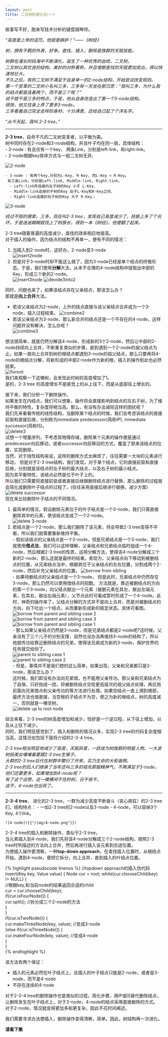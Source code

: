 ```yaml
---
layout: post
title: 二叉树的进化论(一)
---
```

  故事写不好，跑来写技术分析的键盘钢琴师。  
  
  *“高度是上帝的诅咒。他就是嫉妒！”——《树经》*  
    
  *树，拥有不羁的外表，好争。查找，插入，删除是族群的天赋技能。*  
  
  *树群在漫长的码海中不断演化，诞生了一种优秀的血统，二叉树。  
二叉树以其优良的结构，美妙的对称著称，并且增删查找的天赋更加突出，得以快速地壮大。  
  不久之后，有的二叉树不满足于自身单一的2-node结构，开始尝试改变规则。  
第一个变革的二叉树小名叫三多，三多有一天坐在那沉思：“我叫三多，为什么我的结点都是连着两个，而不是三个呢？”  
  说干就干是三多的特点，于是，他从自身改造出了第一个3-node结构。  
很快，他又往身上弄了更多3-node。   
三多看着自己完全走样的身材，十分满意，还给自己起了个洋名字。*  

  *“从今天起，我叫 2-3 tree。”*  

  ****
  
  **2-3 tree**，自命不凡的二叉树变革者，以平衡为美。  
  树中同时存在2-node和3-node结构，并且叶子均在同一层，具体结构：  
    - 2-node : 有且仅有一个key， 两条Link，分别是left-link，和right-link。  
    - 2-node根据key排序方式与一般二叉树无异;  
     
  ![2-node]({{"/img/2node.png"}})  

    - 3-node : 有两个key,分别为L-Key, R-Key, 而L-Key < R-Key。  
     有三条Link，分别是Left-link, Middle-link, Right-link，  
      - Left-link所连接的左子树的Key 小于 L-Key，  
      - Middle-link连接的子树的Key 处于L-Key和R-Key之间，  
      - Right-link连接的右子树的Key 大于 R-Key；  
  
  ![3-node]({{"/img/3node.png"}})    

*经过不短的摸索，三多，现在叫2-3 tree，发现自己高度减少了，技能上多了个光环，于是迷迷糊糊就找上了树族长，得到一本《树经》，他便翻了起来。*  
  
2-3 tree随着普遍的高度减少，查找的效率相应地提高。  
对于插入的操作，因为结点的结构不再单一，便有不同的情况：    
  1. 当插入到2-node时，这好办，2-node变3-node  
    ![insert2node]({{"/img/insert2node.png"}})  
  2. 但是对于3-node时却不能这么做了，因为3-node已经是单个结点的终极形态。于是，我们使用**分解**大法，从本不合理的4-node结构中提取出中部的Key，形成三个新的2-node。  
    ![insert3node]({{"/img/insert3node.png"}})
    ![devide3into2]({{"/img/devide3into2node.png"}})  

同时，问题也来了，如果该结点存在父亲结点，那该怎么办？  
那就是**向上合并**大法。  
  - 若该父亲结点为2-node，上升的结点直接与该父亲结点合并成为一个3-node，插入过程结束。
    ![combine2]({{"/img/combine2parent.png"}})  
  - 若该父亲结点为3-node，那么新合并的结点还是一个不存在的4-node，这样问题并没有解决，怎么办呢？  
    ![combine3]({{"/img/combine3parent.png"}})  

  想法很简单，就是仍然分解该4-node，形成新的3个2-node，然后让中部的2-node持续向上合并，不断重复类似的步骤，直到遇到一个2-node的祖父结点为止。如果一直向上合并到树的根结点都遇到3-node的祖父结点，那么只要再将4-node的根结点分解，将新形成的中部2-node作为新的根，插入的操作到此也必然结束。  
    ![fixroot]({{"/img/fix3root.png"}})  
我们来观察一下这棵树，会发现此时树的高度增加了1。  
是的，2-3 tree 的高度增长不是直觉上的从上往下，而是从底部往上增长的。  

接下来，我们分析一下删除操作。  
如果发生在内结点，我们可以想象，操作将会直接影响到结点的左右子树，为了维持平衡的特性，复杂度将相当高。那么，有没有办法减轻这样的困扰呢？  
我们先来看看传统的线性结构，当删除某个结点的时候，我们会考虑该结点的直接前驱和直接后继，分别称为immediate predecessor(简称IP), immediate successor(简称IS)。  
  ![delete3]({{"/img/delete3.png"}})  
试想一个增量序列，不考虑其物理存储，删除某个元素的操作便是通过predecessor向后移动，或者successor向前移动的方式，覆盖了原来该结点的位置，实现删除。  
当然，对于线性结构来说，这样的删除方式太麻烦了，往往需要一大块的元素进行移动，
但是对于2-3 tree结构，我们发现，对于某个结点，它的直接前驱和直接后继，分别就是该结点的左子树的最大结点，以及右子树的最小结点。  
因为其平衡特性，该结点必然是位于叶子上的。  
所以我们只需要将直接前驱或者直接后继跟删除结点进行替换，那么删除的过程就会简化成删除叶子结点的过程了。(往往采用直接后继进行替换，减少方案)  
  ![delete successor]({{"/img/delsuccessor.png"}})  
现在来比较删除叶子结点的不同情况。  
  1. 最简单的情况，假设删除元素位于的叶子结点是一个3-node，我们只需直接删除其中的元素，使该结点变成了一个2-node。  
  ![delete 3-node]({{"/img/del3node.png"}})  
  2. 若结点是一个2-node，那么我们删除了该元素，将会导致2-3 tree变得不平衡，所以我们就需要重新维持平衡。  
    - 假如该结点的父亲结点是一个2-node，但是兄弟结点是一个3-node，我们就使用**借点法**，我们可以这样理解，父亲结点和兄弟结点临时组成一个4-node，然后根据2-3 tree的性质，运用分解方法，使得该4-node分解成三个新的2-node，那么这就是最终的结果。表现为，父亲结点向下移动到被删结点的位置，从兄弟结点当中，根据其位于父亲结点的左右位置，分割成两个2-node，然后补充父亲结点的位置。 
    ![borrow from sibling]({{"/img/borrow3sib.png"}})  
    - 如果待删结点的父亲结点是一个3-node， 但是此时，兄弟结点中仍然存在3-node，那么仍然可以使用借结点的招数。
    方法就是，靠近被删结点的方向的第一个3-node，向父结点献出一个元素（被删元素在其左，献出左端元素，在其右，献出右端元素），父节点此时可看成暂时形成了一个4-node。此时，神奇的操作来了，父结点分解的方式并不是向上合并，而是对被删结点的方向，向下吐出一个结点，从而重新形成新的稳定状态。具体可看图。
    ![borrow from parent and sibling case 2]({{"/img/del3parent2.png"}})  
    ![borrow from parent and sibling case 3]({{"/img/del3parent3.png"}})  
    ![borrow from parent and sibling case 1]({{"/img/del3parent1.png"}})  
    - 那么如果父亲结点仍然是3-node，但是兄弟结点都是2-node呢?这时候，父亲没有了三个儿子的分别支撑，自然也没办法再维持3-node的结构了，所以他就传功给靠近删除结点的兄弟，使得该兄弟成为新的3-node，保护世界的任务就交给你了。  
    ![parent to sibling case 1]({{"/img/del3parent2sib1.png"}})  
    ![parent to sibling case 2]({{"/img/del3parent2sib2.png"}})  
    - 但是，事情并不是我们想的这么简单，如果出现，父亲和兄弟都只是2-node，那该怎么办？  
  这时候，我们即没有办法向兄弟借，也不能用父亲传功。那父亲和兄弟结点为了自保，只好抱成一团，将被删除结点交给更高层次的祖父结点处理，再应用前面向兄弟借点和父亲传功的等方法进行处理。如果空结点一直上溯到根部，最终方法也很直接，当空根的子结点不为空，使之为新的根结点，树的高度减一，否则就是一棵空树。  
    ![delete up to root node]({{"/img/delup2root.png"}})
  
  综合来看，2-3 tree的树高度增加和减少，恰好是一个逆过程，从下往上增加，以及从上往下减少。  
  同时，我们明显感觉到了，插入和删除的情况众多，实现2-3 tree的代码复杂度相当高，这情况也包括下面将介绍的2-3-4 tree。

  *2-3 tree相当明显地减少了高度，天赋异禀，一跃成为树族群的明星人物，一大波树妖美女嚷嚷着要跟2-3 tree生猴子。  
  大群的2-3 tree后代在树群中繁衍了开来，实乃生命的大和谐啊。  
  2-3 tree的后人们继承了当年还叫三多的祖先那股精神气，不再满足于3-node，他们还要更多，如果增加到4-node呢？  
  有了这个设想，这一棵棵闲不住的树，日干夜干。  
  这不，4-node也出现了。*  
  
***

  **2-3-4 tree**， 进化的2-3 tree，一群为减少高度不断奋斗（丧心病狂）的2-3 tree们，结构特点：
    - 一如2-3 tree的2-node以及3-node
    - 4-node，可以容纳3个Key, 4个link。 
     
    ![4-node]({{"/img/4-node.png"}})  

2-3-4 tree的插入和删除操作，类似于2-3 tree。  
当元素插入到4-node，我们先将该4-node分解成三个2-node结构，按照2-3 tree时所描述的方法向上合并，然后再进行插入该元素到合适位置。  
为使插入操作更清晰，一种**top-down approach**，在查找插入位置时，从根结点开始，遇到4-node，便把它拆分，向上合并，直到插入的叶结点位置。

{% highlight pseudocode linenos %}
 //topdown approach的插入伪代码
 insert(Key key, Value value) {
     Node cur = root;
     while(cur.chooseChild(key) != NULL) {   
         //根据key,和当前node的结果返回合适的child  
         cur = cur.chooseChild(key);  
         if(cur.isFourNode()) {  
            cur.split(); //拆分成三个2-node的方法  
         }  
     }  
     if(cur.isTwoNode()) {  
        cur.makeThreeNode(key, value); //变成3-node  
     }else if(cur.isThreeNode()) {  
        cur.makeFourNode(key, value); //变成4-node  
     }  
 }  
{% endhighlight %}  
  
该方法有两个保证：  
  - 插入的元素必然在叶子结点上，且插入的叶子结点只能是2-node，或者是3-node，而不是4-node  
  - 不存在连续的4-node  
  
对于2-3-4 tree的删除操作也是类似的过程，简化步骤，用IP或IS替代删除结点，让删除发生在叶子结点上，对于3-node，4-node的结点采用直接删除的方式。  
对于2-node，情况就变得更加多和更复杂，因此不花时间阐述。  

我们需要寻求办法使插入，删除操作变得清晰，简单。因此，树结构再一次进化。  
  
**请看下集**  
